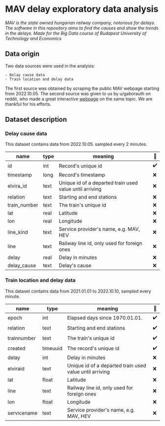 # MAV delay exploratory data analysis

*MAV is the state owned hungarian railway company, notorious for delays. The software in this
repository aims to find the causes and show the trends in the delays.
Made for the Big Data course of Budapest University of Technology and Economics*

## Data origin

Two data sources were used in the analysis:

    - Delay cause data
    - Train location and delay data

The first source was obtained by scraping the public MAV webpage starting from 2022.10.05.
The second source was given to us by u/gaborauth on reddit, who made a great
interactive [webpage](https://mav-stat.info/)
on the same topic. We are thankful for his efforts.

## Dataset description

### Delay cause data

This dataset contains data from 2022.10.05. sampled every 2 minutes.

| name         | type | meaning                                                 | :key:              |
|--------------|------|---------------------------------------------------------|--------------------|
| id           | int  | Record's unique id                                      | :heavy_check_mark: |
| timestamp    | long | Record's timestamp                                      | :x:                |
| elvira_id    | text | Unique id of a departed train used value until arriving | :x:                |
| relation     | text | Starting and end stations                               | :x:                |
| train_number | text | The train's unique id                                   | :x:                |
| lat          | real | Latitude                                                | :x:                |
| lon          | real | Longitude                                               | :x:                |
| line_kind    | text | Service provider's name, e.g. MAV, HEV                  | :x:                |
| line         | text | Railway line id, only used for foreign ones             | :x:                |
| delay        | real | Delay in minutes                                        | :x:                |
| delay_cause  | text | Delay's cause                                           | :x:                |

### Train location and delay data

This dataset contains data from 2021.01.01 to 2022.10.10, sampled every minute.

| name        | type     | meaning                                                 | :key:              |
|-------------|----------|---------------------------------------------------------|--------------------|
| epoch       | int      | Elapsed days since 1970.01.01.                          | :heavy_check_mark: |
| relation    | text     | Starting and end stations                               | :heavy_check_mark: |
| trainnumber | text     | The train's unique id                                   | :heavy_check_mark: |
| created     | timeuuid | The record's unique id                                  | :heavy_check_mark: |
| delay       | int      | Delay in minutes                                        | :x:                |
| elviraid    | text     | Unique id of a departed train used value until arriving | :x:                |
| lat         | float    | Latitude                                                | :x:                |
| line        | text     | Railway line id, only used for foreign ones             | :x:                |
| lon         | float    | Longitude                                               | :x:                |
| servicename | text     | Service provider's name, e.g. MAV, HEV                  | :x:                |
